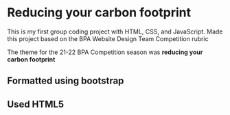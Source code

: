 # Reducing your carbon footprint

This is my first group coding project with HTML, CSS, and JavaScript.
Made this project based on the BPA Website Design Team Competition rubric

The theme for the 21-22 BPA Competition season was **reducing your carbon footprint** 

## Formatted using bootstrap 
## Used HTML5

